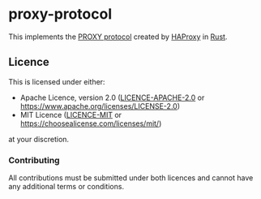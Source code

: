 # proxy-protocol

This implements the [PROXY protocol] created by [HAProxy] in [Rust].

## Licence

This is licensed under either:

  * Apache Licence, version 2.0 ([LICENCE-APACHE-2.0] or <https://www.apache.org/licenses/LICENSE-2.0>)
  * MIT Licence ([LICENCE-MIT] or <https://choosealicense.com/licenses/mit/>)

at your discretion.

### Contributing

All contributions must be submitted under both licences and cannot have any
additional terms or conditions.

[PROXY protocol]: ./proxy-protocol.txt
[HAProxy]: https://www.haproxy.org/
[Rust]: https://www.rust-lang.org/
[LICENCE-APACHE-2.0]: ./LICENCE-APACHE-2.0
[Apache-2.0]: https://www.apache.org/licenses/LICENSE-2.0
[LICENCE-MIT]: ./LICENCE-MIT
